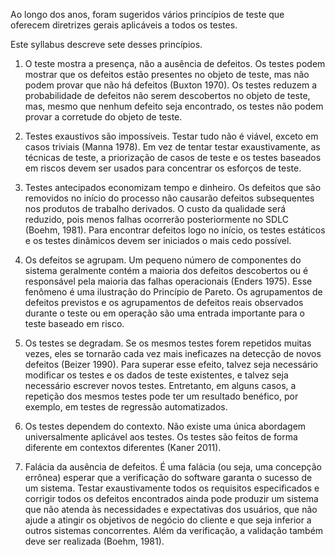 Ao longo dos anos, foram sugeridos vários princípios de teste que oferecem diretrizes gerais aplicáveis a todos os testes.

Este syllabus descreve sete desses princípios.

1) O teste mostra a presença, não a ausência de defeitos.
   Os testes podem mostrar que os defeitos estão presentes no objeto de teste, mas não podem provar que não há defeitos (Buxton 1970).
   Os testes reduzem a probabilidade de defeitos não serem descobertos no objeto de teste, mas, mesmo que nenhum defeito seja encontrado, os testes não podem provar a corretude do objeto de teste.

2) Testes exaustivos são impossíveis.
   Testar tudo não é viável, exceto em casos triviais (Manna 1978).
   Em vez de tentar testar exaustivamente, as técnicas de teste, a priorização de casos de teste e os testes baseados em riscos devem ser usados para concentrar os esforços de teste.

3) Testes antecipados economizam tempo e dinheiro.
   Os defeitos que são removidos no início do processo não causarão defeitos subsequentes nos produtos de trabalho derivados.
   O custo da qualidade será reduzido, pois menos falhas ocorrerão posteriormente no SDLC (Boehm, 1981).
   Para encontrar defeitos logo no início, os testes estáticos e os testes dinâmicos devem ser iniciados o mais cedo possível.

4) Os defeitos se agrupam.
   Um pequeno número de componentes do sistema geralmente contém a maioria dos defeitos descobertos ou é responsável pela maioria das falhas
    operacionais (Enders 1975). 
    Esse fenômeno é uma ilustração do Princípio de Pareto.
    Os agrupamentos de defeitos previstos e os agrupamentos de defeitos reais observados durante o teste ou em operação são uma entrada importante para o teste baseado em risco.

5) Os testes se degradam.
    Se os mesmos testes forem repetidos muitas vezes, eles se tornarão cada vez mais ineficazes na detecção de novos defeitos (Beizer 1990). Para superar esse efeito, talvez seja necessário modificar os testes e os dados de teste existentes, e talvez seja necessário escrever novos testes.
    Entretanto, em alguns casos, a repetição dos mesmos testes pode ter um resultado benéfico, por exemplo, em testes de regressão automatizados.

6) Os testes dependem do contexto.
   Não existe uma única abordagem universalmente aplicável aos testes.
   Os testes são feitos de forma diferente em contextos diferentes (Kaner 2011).

7) Falácia da ausência de defeitos.
   É uma falácia (ou seja, uma concepção errônea) esperar que a verificação do software garanta o sucesso de um sistema.
   Testar exaustivamente todos os requisitos especificados e corrigir todos os defeitos encontrados ainda pode produzir um
   sistema que não atenda às necessidades e expectativas dos usuários, que não ajude a atingir os objetivos de negócio do cliente e que seja inferior a outros sistemas concorrentes.
   Além da verificação, a validação também deve ser realizada (Boehm, 1981).
